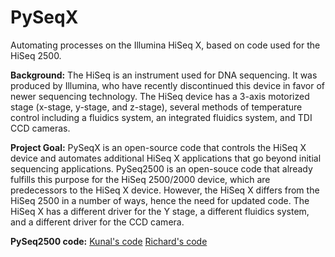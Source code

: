 # PySeqX
Automating processes on the Illumina HiSeq X, based on code used for the HiSeq 2500.

**Background:** 
The HiSeq is an instrument used for DNA sequencing. 
It was produced by Illumina, who have recently discontinued this device in favor of newer sequencing technology.
The HiSeq device has a 3-axis motorized stage (x-stage, y-stage, and z-stage), several methods of temperature control including a fluidics system, an integrated fluidics system, and TDI CCD cameras.

**Project Goal:**
PySeqX is an open-source code that controls the HiSeq X device and automates additional HiSeq X applications that go beyond initial sequencing applications. 
PySeq2500 is an open-souce code that already fulfills this purpose for the HiSeq 2500/2000 device, which are predecessors to the HiSeq X device. However, the HiSeq X differs from the HiSeq 2500 in a number of ways, hence the need for updated code.
The HiSeq X has a different driver for the Y stage, a different fluidics system, and a different driver for the CCD camera. 

**PySeq2500 code:** 
[Kunal's code](https://github.com/nygctech/PySeq2500/tree/f9445216be3d521b8bdf643b8dd5a73801bec6f3) 
[Richard's code](https://github.com/chaichontat/pyseq2501)
